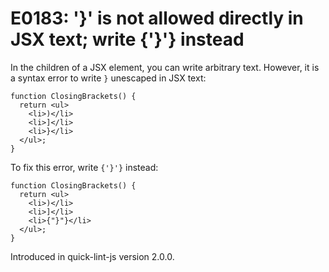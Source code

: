 # E0183: '}' is not allowed directly in JSX text; write {'}'} instead

In the children of a JSX element, you can write arbitrary text. However, it is a
syntax error to write `}` unescaped in JSX text:

```javascript-jsx
function ClosingBrackets() {
  return <ul>
    <li>)</li>
    <li>]</li>
    <li>}</li>
  </ul>;
}
```

To fix this error, write `{'}'}` instead:

```javascript-jsx
function ClosingBrackets() {
  return <ul>
    <li>)</li>
    <li>]</li>
    <li>{"}"}</li>
  </ul>;
}
```

Introduced in quick-lint-js version 2.0.0.
